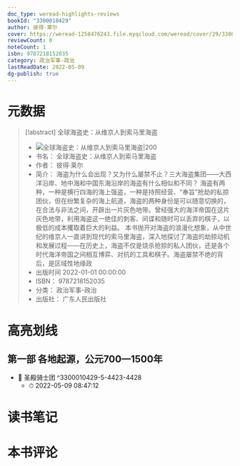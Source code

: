 ```yaml
---
doc_type: weread-highlights-reviews
bookId: "3300010429"
author: 彼得·莱尔
cover: https://weread-1258476243.file.myqcloud.com/weread/cover/29/3300010429/t7_3300010429.jpg
reviewCount: 0
noteCount: 1
isbn: 9787218152035
category: 政治军事-政治
lastReadDate: 2022-05-09
dg-publish: true
---
```

# 元数据
> [!abstract] 全球海盗史：从维京人到索马里海盗
> - ![ 全球海盗史：从维京人到索马里海盗|200](https://weread-1258476243.file.myqcloud.com/weread/cover/29/3300010429/t7_3300010429.jpg)
> - 书名： 全球海盗史：从维京人到索马里海盗
> - 作者： 彼得·莱尔
> - 简介： 海盗为什么会出现？又为什么屡禁不止？三大海盗集团——大西洋沿岸、地中海和中国东海沿岸的海盗有什么相似和不同？
海盗有两种，一种是横行四海的海上强盗，一种是持照经营、“奉旨”抢劫的私掠团伙，但在纷繁复杂的海上航道，海盗的两种身份是可以随意切换的，在合法与非法之间，开辟出一片灰色地带。曾经强大的海洋帝国在这片灰色地带，利用海盗这一绝佳的刺客、间谍和随时可以丢弃的棋子，以极低的成本攫取着巨大的利益。
本书抛开对海盗的浪漫化想象，从中世纪的维京人一直讲到现代的索马里海盗，深入地探讨了海盗的劫掠动机和发展过程——在历史上，海盗不仅是烧杀抢掠的私人团伙，还是各个时代海洋帝国之间相互博弈、对抗的工具和棋子。海盗屡禁不绝的背后，是区域性地缘政
> - 出版时间 2022-01-01 00:00:00
> - ISBN： 9787218152035
> - 分类： 政治军事-政治
> - 出版社： 广东人民出版社

# 高亮划线

## 第一部 各地起源，公元700—1500年


- 📌 圣殿骑士团 ^3300010429-5-4423-4428
    - ⏱ 2022-05-09 08:47:12 
# 读书笔记

# 本书评论

